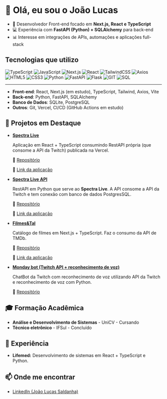 # 👋 Olá, eu sou o João Lucas 

- 🚀 Desenvolvedor Front-end focado em **Next.js, React e TypeScript**  
- 💻 Experiência com **FastAPI (Python) + SQLAlchemy** para back-end  
- 📊 Interesse em integrações de APIs, automações e aplicações full-stack  

## Tecnologias que utilizo
![TypeScript](https://img.shields.io/badge/TypeScript-5-3178c6?logo=typescript)
![JavaScript](https://shields.io/badge/JavaScript-ES6-f7df1e?logo=JavaScript)
![Next.js](https://img.shields.io/badge/Next.js-15-000?logo=next.js)
![React](https://img.shields.io/badge/React-gray?logo=react)
![TailwindCSS](https://img.shields.io/badge/TailwindCSS-gray?logo=tailwind-css)
![Axios](https://img.shields.io/badge/Axios-gray?logo=axios)
![HTML5](https://img.shields.io/badge/HTML-5-e34f26?logo=html5)
![CSS3](https://img.shields.io/badge/CSS-3-3178c6?logo=css&logoColor=3178c6)
![Python](https://shields.io/badge/Python-gray?logo=python)
![FastAPI](https://img.shields.io/badge/FastAPI-gray?logo=fastapi)
![Flask](https://img.shields.io/badge/Flask-gray?logo=flask)
![GIT](https://img.shields.io/badge/GIT-gray?logo=Git)
![SQL](https://img.shields.io/badge/SQLite-gray?logo=SQLite)

---

- **Front-end**: React, Next.js (em estudo), TypeScript, Tailwind, Axios, Vite  
- **Back-end**: Python, FastAPI, SQLAlchemy  
- **Banco de Dados**: SQLite, PostgreSQL  
- **Outros**: Git, Vercel, CI/CD (GitHub Actions em estudo)


## 📌 Projetos em Destaque
- **[Spectra Live](https://spectralive.vercel.app)** 
  
  Aplicação em React + TypeScript consumindo RestAPI própria (que consome a API da Twitch) publicada na Vercel.  
  
  🔗 [Repositório](https://github.com/jlucassaldanha/spectra-live)
  
  🔗 [Link da aplicação](https://spectralive.vercel.app)

- **[Spectra Live API](https://spectra-api.onrender.com/redoc)** 
  
  RestAPI em Python que serve ao **Spectra Live**. A API consome a API da Twitch e tem conexão com banco de dados PostgresSQL.  
  
  🔗 [Repositório](https://github.com/jlucassaldanha/spectra-live-api)
  
  🔗 [Link da aplicação](https://spectralive-api.up.railway.app/redoc)

- **[Filmes&Tal](https://filmesetal.vercel.app)** 

  Catálogo de filmes em Next.js + TypeScript. Faz o consumo da API de TMDb.
  
  🔗 [Repositório](https://github.com/jlucassaldanha/filmesetal)
  
  🔗 [Link da aplicação](https://filmesetal.vercel.app)
  
- **[Monday bot (Twitch API + reconhecimento de voz)](https://github.com/jlucassaldanha/monday-bot)**

  ChatBot da Twitch com reconhecimento de voz utilizando API da Twitch e reconhecimento de voz com Python. 

  🔗 [Repositório](https://github.com/jlucassaldanha/monday-bot)

## 🎓 Formação Acadêmica
- **Análise e Desenvolvimento de Sistemas** - UniCV - Cursando
- **Técnico eletrônico** - IFSul - Concluído

## 💼 Experiência
- **Lifemed:** Desenvolvimento de sistemas em React + TypeScript e Python.

## 📫 Onde me encontrar
- [LinkedIn (João Lucas Saldanha)](https://www.linkedin.com/in/joao-lucas-saldanha/)  
